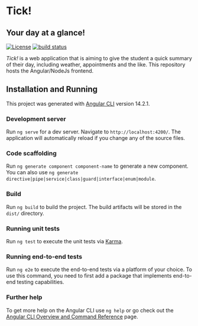 # Tick!
## Your day at a glance!
[![License](https://img.shields.io/badge/license-MIT-brightgreen?style=for-the-badge)](LICENSE) [![build status](https://github.com/code-syl/tick-frontend/workflows/Build/badge.svg)](https://github.com/code-syl/tick-frontend/actions)

*Tick!* is a web application that is aiming to give the student a quick summary of their day, including weather, appointments and the like. This repository hosts the Angular/NodeJs frontend.

## Installation and Running
This project was generated with [Angular CLI](https://github.com/angular/angular-cli) version 14.2.1.

### Development server

Run `ng serve` for a dev server. Navigate to `http://localhost:4200/`. The application will automatically reload if you change any of the source files.

### Code scaffolding

Run `ng generate component component-name` to generate a new component. You can also use `ng generate directive|pipe|service|class|guard|interface|enum|module`.

### Build

Run `ng build` to build the project. The build artifacts will be stored in the `dist/` directory.

### Running unit tests

Run `ng test` to execute the unit tests via [Karma](https://karma-runner.github.io).

### Running end-to-end tests

Run `ng e2e` to execute the end-to-end tests via a platform of your choice. To use this command, you need to first add a package that implements end-to-end testing capabilities.

### Further help

To get more help on the Angular CLI use `ng help` or go check out the [Angular CLI Overview and Command Reference](https://angular.io/cli) page.
